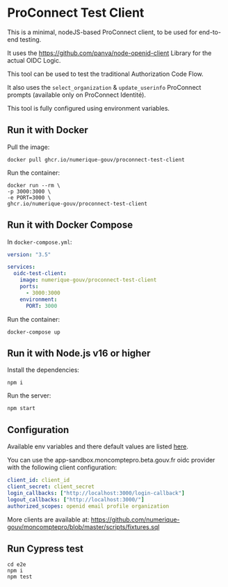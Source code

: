 # ProConnect Test Client

This is a minimal, nodeJS-based ProConnect client, to be used for end-to-end testing.

It uses the https://github.com/panva/node-openid-client Library for the actual OIDC Logic.

This tool can be used to test the traditional Authorization Code Flow.

It also uses the `select_organization` & `update_userinfo` ProConnect prompts (available only on ProConnect Identité).

This tool is fully configured using environment variables.

## Run it with Docker

Pull the image:

```
docker pull ghcr.io/numerique-gouv/proconnect-test-client
```

Run the container:

```
docker run --rm \
-p 3000:3000 \
-e PORT=3000 \
ghcr.io/numerique-gouv/proconnect-test-client
```

## Run it with Docker Compose

In `docker-compose.yml`:

```yaml
version: "3.5"

services:
  oidc-test-client:
    image: numerique-gouv/proconnect-test-client
    ports:
      - 3000:3000
    environment:
      PORT: 3000
```

Run the container:

```
docker-compose up
```

## Run it with Node.js v16 or higher

Install the dependencies:

```
npm i
```

Run the server:

```
npm start
```

## Configuration

Available env variables and there default values are listed [here](.env).

You can use the app-sandbox.moncomptepro.beta.gouv.fr oidc provider with the following client configuration:

```yaml
client_id: client_id
client_secret: client_secret
login_callbacks: ["http://localhost:3000/login-callback"]
logout_callbacks: ["http://localhost:3000/"]
authorized_scopes: openid email profile organization
```

More clients are available at: https://github.com/numerique-gouv/moncomptepro/blob/master/scripts/fixtures.sql

## Run Cypress test

```
cd e2e
npm i
npm test
```
